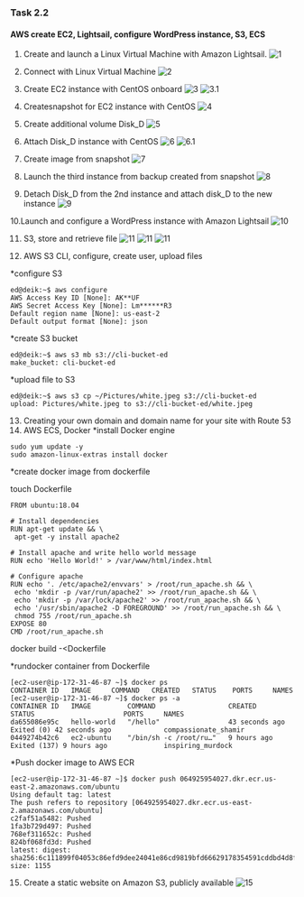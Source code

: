### Task 2.2
#### AWS create EC2, Lightsail, configure WordPress instance, S3, ECS
1. Create and launch a Linux Virtual Machine with Amazon Lightsail.
![1](https://github.com/o4edik/DevOps_online_Kiev_2021Q4/blob/master/m2/task2.2/1.png)


2. Connect with Linux Virtual Machine
![2](https://github.com/o4edik/DevOps_online_Kiev_2021Q4/blob/master/m2/task2.2/1_2.png)

3. Create EC2 instance with CentOS onboard
![3](hhttps://github.com/o4edik/DevOps_online_Kiev_2021Q4/blob/master/m2/task2.2/3.png)
![3.1](https://github.com/o4edik/DevOps_online_Kiev_2021Q4/blob/master/m2/task2.2/3_1.png)

4. Createsnapshot for EC2 instance with CentOS
![4](hhttps://github.com/o4edik/DevOps_online_Kiev_2021Q4/blob/master/m2/task2.2/4.png)

5. Create additional volume Disk_D
![5](https://github.com/o4edik/DevOps_online_Kiev_2021Q4/blob/master/m2/task2.2/5.png)

6. Attach Disk_D instance with CentOS
![6](https://github.com/o4edik/DevOps_online_Kiev_2021Q4/blob/master/m2/task2.2/6.png)
![6.1](https://github.com/o4edik/DevOps_online_Kiev_2021Q4/blob/master/m2/task2.2/6_1.png)

7. Create image from snapshot
![7](https://github.com/o4edik/DevOps_online_Kiev_2021Q4/blob/master/m2/task2.2/7.png)

8. Launch the third instance from backup created from snapshot
![8](https://github.com/o4edik/DevOps_online_Kiev_2021Q4/blob/master/m2/task2.2/8.png)

9. Detach Disk_D from the 2nd instance and attach disk_D to the new instance
![9](https://github.com/o4edik/DevOps_online_Kiev_2021Q4/blob/master/m2/task2.2/9.png)

10.Launch and configure a WordPress instance with Amazon Lightsail
![10](https://github.com/o4edik/DevOps_online_Kiev_2021Q4/blob/master/m2/task2.2/10.png) 

11. S3, store and retrieve file
![11](hhttps://github.com/o4edik/DevOps_online_Kiev_2021Q4/blob/master/m2/task2.2/11.png)
![11](https://github.com/o4edik/DevOps_online_Kiev_2021Q4/blob/master/m2/task2.2/11_1.png)
![11](https://github.com/o4edik/DevOps_online_Kiev_2021Q4/blob/master/m2/task2.2/11_2.png)

12. AWS S3 CLI, configure, create user, upload files

*configure S3
```
ed@deik:~$ aws configure
AWS Access Key ID [None]: AK**UF
AWS Secret Access Key [None]: Lm******R3
Default region name [None]: us-east-2
Default output format [None]: json
```
*create S3 bucket
```
ed@deik:~$ aws s3 mb s3://cli-bucket-ed
make_bucket: cli-bucket-ed
```

*upload file to S3
```
ed@deik:~$ aws s3 cp ~/Pictures/white.jpeg s3://cli-bucket-ed
upload: Pictures/white.jpeg to s3://cli-bucket-ed/white.jpeg 
```
13. Creating your own domain and domain name for your site with Route 53
14. AWS ECS, Docker
*install Docker engine
```
sudo yum update -y
sudo amazon-linux-extras install docker
```

*create docker image from dockerfile

touch Dockerfile

```
FROM ubuntu:18.04

# Install dependencies
RUN apt-get update && \
 apt-get -y install apache2

# Install apache and write hello world message
RUN echo 'Hello World!' > /var/www/html/index.html

# Configure apache
RUN echo '. /etc/apache2/envvars' > /root/run_apache.sh && \
 echo 'mkdir -p /var/run/apache2' >> /root/run_apache.sh && \
 echo 'mkdir -p /var/lock/apache2' >> /root/run_apache.sh && \ 
 echo '/usr/sbin/apache2 -D FOREGROUND' >> /root/run_apache.sh && \ 
 chmod 755 /root/run_apache.sh
EXPOSE 80
CMD /root/run_apache.sh
```

docker build -<Dockerfile


*rundocker container from Dockerfile

```
[ec2-user@ip-172-31-46-87 ~]$ docker ps
CONTAINER ID   IMAGE     COMMAND   CREATED   STATUS    PORTS     NAMES
[ec2-user@ip-172-31-46-87 ~]$ docker ps -a
CONTAINER ID   IMAGE         COMMAND                  CREATED          STATUS                      PORTS     NAMES
da655086e95c   hello-world   "/hello"                 43 seconds ago   Exited (0) 42 seconds ago             compassionate_shamir
0449274b42c6   ec2-ubuntu    "/bin/sh -c /root/ru…"   9 hours ago      Exited (137) 9 hours ago              inspiring_murdock
```

*Push docker image to AWS ECR

```
[ec2-user@ip-172-31-46-87 ~]$ docker push 064925954027.dkr.ecr.us-east-2.amazonaws.com/ubuntu
Using default tag: latest
The push refers to repository [064925954027.dkr.ecr.us-east-2.amazonaws.com/ubuntu]
c2faf51a5482: Pushed 
1fa3b729d497: Pushed 
768ef311652c: Pushed 
824bf068fd3d: Pushed 
latest: digest: sha256:6c111899f04053c86efd9dee24041e86cd9819bfd66629178354591cddbd4d8f size: 1155
```

15. Create a static website on Amazon S3, publicly available
![15](https://github.com/o4edik/DevOps_online_Kiev_2021Q4/blob/master/m2/task2.2/15.png)
